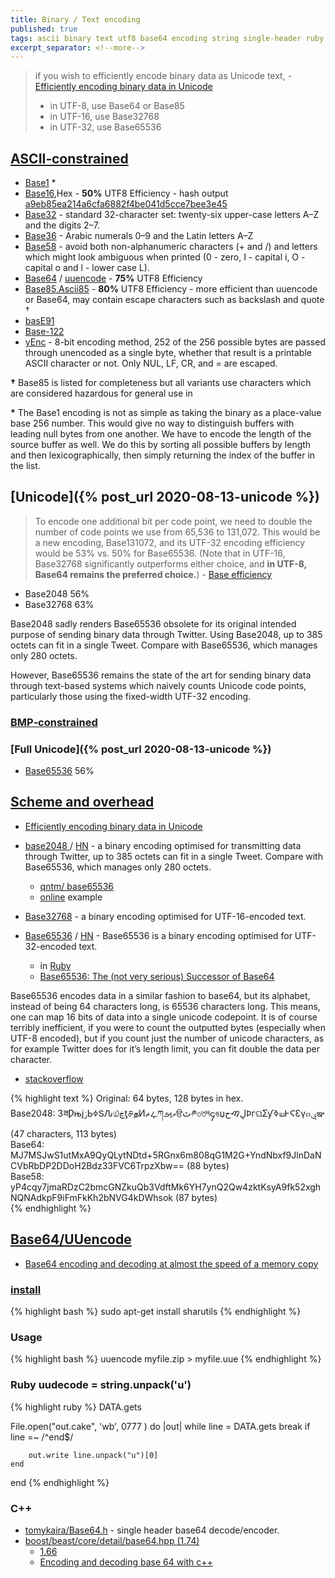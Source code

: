 ```yaml
---
title: Binary / Text encoding
published: true
tags: ascii binary text utf8 base64 encoding string single-header ruby c++
excerpt_separator: <!--more-->
---
```

> if you wish to efficiently encode binary data as Unicode text, - [Efficiently encoding binary data in Unicode ](https://qntm.org/unicodings)
> -    in UTF-8, use Base64 or Base85
> -    in UTF-16, use Base32768
> -    in UTF-32, use Base65536

## [ASCII‑constrained](https://en.wikipedia.org/wiki/ASCII)
- [Base1](https://github.com/qntm/base1) \*
- [Base16](https://en.wikipedia.org/wiki/Hexadecimal),Hex -  **50%** UTF8 Efficiency - hash output [a9eb85ea214a6cfa6882f4be041d5cce7bee3e45](https://blog.thoughtram.io/git/2014/11/18/the-anatomy-of-a-git-commit.html)
- [Base32](https://en.wikipedia.org/wiki/Base32) - standard 32-character set: twenty-six upper-case letters A–Z and the digits 2–7.
- [Base36](https://en.wikipedia.org/wiki/Base36) - Arabic numerals 0–9 and the Latin letters A–Z
- [Base58](https://en.wikipedia.org/wiki/Binary-to-text_encoding#Base58) - avoid both non-alphanumeric characters (+ and /) and letters which might look ambiguous when printed (0 - zero, I - capital i, O - capital o and l - lower case L).
- [Base64](https://en.wikipedia.org/wiki/Base64) / [uuencode](https://en.wikipedia.org/wiki/Uuencode) -  **75%** UTF8 Efficiency
- [Base85,Ascii85](https://en.wikipedia.org/wiki/Ascii85) - **80%** UTF8 Efficiency - more efficient than uuencode or Base64, may contain escape characters such as backslash and quote †
- [basE91](http://base91.sourceforge.net/)
- [Base-122](https://github.com/kevinAlbs/Base122)
- [yEnc](https://en.wikipedia.org/wiki/YEnc) - 8-bit encoding method, 252 of the 256 possible bytes are passed through unencoded as a single byte, whether that result is a printable ASCII character or not. Only NUL, LF, CR, and = are escaped.

<!--more-->
**†** Base85 is listed for completeness but all variants use characters which are considered hazardous for general use in 

**\***  The Base1 encoding is not as simple as taking the binary as a place-value base 256 number. This would give no way to distinguish buffers with leading null bytes from one another. We have to encode the length of the source buffer as well. We do this by sorting all possible buffers by length and then lexicographically, then simply returning the index of the buffer in the list.

## [Unicode]({% post_url 2020-08-13-unicode %})

> To encode one additional bit per code point, we need to double the number of code points we use from 65,536 to 131,072. This would be a new encoding, Base131072, and its UTF-32 encoding efficiency would be 53% vs. 50% for Base65536. (Note that in UTF-16, Base32768 significantly outperforms either choice, and **in UTF-8, Base64 remains the preferred choice.**) - [Base efficiency](https://github.com/qntm/base65536)

- Base2048  56%
- Base32768  63%

Base2048 sadly renders Base65536 obsolete for its original intended purpose of sending binary data through Twitter. Using Base2048, up to 385 octets can fit in a single Tweet. Compare with Base65536, which manages only 280 octets.

However, Base65536 remains the state of the art for sending binary data through text-based systems which naively counts Unicode code points, particularly those using the fixed-width UTF-32 encoding.

### [BMP‑constrained](https://github.com/qntm/base65536)


### [Full Unicode]({% post_url 2020-08-13-unicode %})
- [Base65536](https://github.com/qntm/base65536) 56%

## [Scheme and overhead](https://en.wikipedia.org/wiki/Binary-to-text_encoding)


- [Efficiently encoding binary data in Unicode ](https://qntm.org/unicodings)

- [base2048 ](https://github.com/qntm/base2048) / [HN](https://news.ycombinator.com/item?id=31281305) - a binary encoding optimised for transmitting data through Twitter, up to 385 octets can fit in a single Tweet. Compare with Base65536, which manages only 280 octets.
	- [qntm/ base65536](https://github.com/qntm/base65536) 
	- [online](https://repl.it/@YvesDufournaud/HauntingGrandExecutable#index.js) example
    
- [Base32768](https://github.com/qntm/base32768) - a binary encoding optimised for UTF-16-encoded text.

- [Base65536](https://github.com/qntm/base65536) / [HN](https://news.ycombinator.com/item?id=14468818) - Base65536 is a binary encoding optimised for UTF-32-encoded text.
	- in [Ruby](https://github.com/coderobe/base65536-ruby)
    - [Base65536: The (not very serious) Successor of Base64](https://www.isticktoit.net/?p=1504)

Base65536 encodes data in a similar fashion to base64, but its alphabet, instead of being 64 characters long, is 65536 characters long. This means, one can map 16 bits of data into a single unicode codepoint.
It is of course terribly inefficient, if you were to count the outputted bytes (especially when UTF-8 encoded), but if you count just the number of unicode characters, as for example Twitter does for it’s length limit, you can fit double the data per character.
   
- [stackoverflow](https://stackoverflow.com/a/971501/51386)

{% highlight text %}
Original:  64 bytes, 128 bytes in hex.  
Base2048: ЗཟǷњϳݫЬߦՏԈ௰ڿƫ௪தͶޡഺཀވࡌੳٿ༲৩ত༥၄ঙџڸࠑحϷгଘƩƴߢய߅ϚƐγ๓ۑఞ (47 characters, 113 bytes)  
Base64:   MJ7MSJwS1utMxA9QyQLytNDtd+5RGnx6m808qG1M2G+YndNbxf9JlnDaNCVbRbDP2DDoH2Bdz33FVC6TrpzXbw== (88 bytes)  
Base58:   yP4cqy7jmaRDzC2bmcGNZkuQb3VdftMk6YH7ynQ2Qw4zktKsyA9fk52xghNQNAdkpF9iFmFkKh2bNVG4kDWhsok (87 bytes)  
{% endhighlight %}


## [Base64/UUencode](https://en.wikipedia.org/wiki/Uuencode)
- [Base64 encoding and decoding at almost the speed of a memory copy](https://news.ycombinator.com/item?id=21459839)

### [install](https://askubuntu.com/questions/232440/how-do-i-install-uudecode#232444)
{% highlight bash %}
sudo apt-get install sharutils
{% endhighlight %}

### Usage
{% highlight bash %}
uuencode myfile.zip <filename> > myfile.uue
{% endhighlight %}

### Ruby uudecode = string.unpack('u')
{% highlight ruby %}
DATA.gets

File.open("out.cake", 'wb', 0777 ) do |out|
	while line = DATA.gets
    	break if line =~ /^end$/

    	out.write line.unpack("u")[0]
	end
end
{% endhighlight %}

### C++ 
- [tomykaira/Base64.h](https://gist.github.com/tomykaira/f0fd86b6c73063283afe550bc5d77594) - single header base64 decode/encoder. 
- [boost/beast/core/detail/base64.hpp (1.74)](https://www.boost.org/doc/libs/1_74_0/boost/beast/core/detail/base64.ipp)
  - [1.66](https://www.boost.org/doc/libs/1_66_0/boost/beast/core/detail/base64.hpp)
  - [Encoding and decoding base 64 with c++](https://renenyffenegger.ch/notes/development/Base64/Encoding-and-decoding-base-64-with-cpp/)
